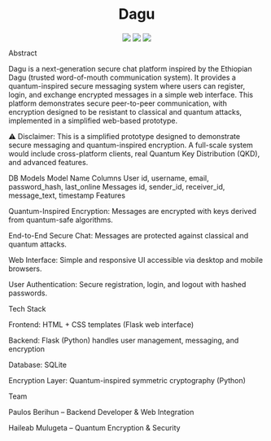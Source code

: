 <h1 align="center">Dagu</h1> <p align="center"> <img src="https://img.shields.io/badge/Project-Secure_Chat-blue?style=for-the-badge" align="center"> <img src="https://img.shields.io/badge/Language-Python-red?style=for-the-badge" align="center"> <img src="https://img.shields.io/badge/Framework-Flask-green?style=for-the-badge" align="center"> </p>
Abstract

Dagu is a next-generation secure chat platform inspired by the Ethiopian Dagu (trusted word-of-mouth communication system). It provides a quantum-inspired secure messaging system where users can register, login, and exchange encrypted messages in a simple web interface. This platform demonstrates secure peer-to-peer communication, with encryption designed to be resistant to classical and quantum attacks, implemented in a simplified web-based prototype.

⚠️ Disclaimer: This is a simplified prototype designed to demonstrate secure messaging and quantum-inspired encryption. A full-scale system would include cross-platform clients, real Quantum Key Distribution (QKD), and advanced features.

DB Models
Model Name	Columns
User	id, username, email, password_hash, last_online
Messages	id, sender_id, receiver_id, message_text, timestamp
Features

Quantum-Inspired Encryption: Messages are encrypted with keys derived from quantum-safe algorithms.

End-to-End Secure Chat: Messages are protected against classical and quantum attacks.

Web Interface: Simple and responsive UI accessible via desktop and mobile browsers.

User Authentication: Secure registration, login, and logout with hashed passwords.

Tech Stack

Frontend: HTML + CSS templates (Flask web interface)

Backend: Flask (Python) handles user management, messaging, and encryption

Database: SQLite

Encryption Layer: Quantum-inspired symmetric cryptography (Python)

Team

Paulos Berihun – Backend Developer & Web Integration

Haileab Mulugeta – Quantum Encryption & Security

